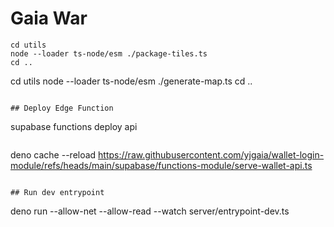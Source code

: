 # Gaia War

```
cd utils
node --loader ts-node/esm ./package-tiles.ts
cd ..

```
cd utils
node --loader ts-node/esm ./generate-map.ts
cd ..
```

## Deploy Edge Function
```
supabase functions deploy api
```

```
deno cache --reload https://raw.githubusercontent.com/yjgaia/wallet-login-module/refs/heads/main/supabase/functions-module/serve-wallet-api.ts
```

## Run dev entrypoint
```
deno run --allow-net --allow-read --watch server/entrypoint-dev.ts
```